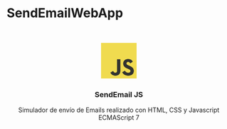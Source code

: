 # SendEmailWebApp

<br />
<p align="center">
  <a href="#">
    <img src="img/JSLogo.png" alt="Logo" width="80" height="80">
  </a>

  <h3 align="center">SendEmail JS</h3>

  <p align="center">
   Simulador de envío de Emails realizado con HTML, CSS y Javascript ECMAScript 7
    <br />
  </p>
</p>
